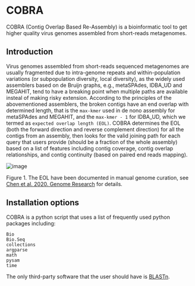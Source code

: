 # COBRA
COBRA (Contig Overlap Based Re-Assembly) is a bioinformatic tool to get higher quality virus genomes assembled from short-reads metagenomes.

## Introduction
Virus genomes assembled from short-reads sequenced metagenomes are usually fragmented due to intra-genome repeats and within-population variations (or subpopulation diversity, local diversity), as the widely used assemblers based on de Bruijn graphs, e.g., metaSPAdes, IDBA_UD and MEGAHIT, tend to have a breaking point when multiple paths are available insteal of making risky extension. According to the principles of the abovementioned assemblers, the broken contigs have an end overlap with determined length, that is the ```max-kmer``` used in de nono assembly for metaSPAdes and MEGAHIT, and the ```max-kmer - 1``` for IDBA_UD, which we termed as ```expected overlap length (EOL)```. COBRA determines the EOL (both the forward direction and reverse complement direction) for all the contigs from an assembly, then looks for the valid joining path for each query that users provide (should be a fraction of the whole assembly) based on a list of features including contig coverage, contig overlap relationships, and contig continuity (based on paired end reads mapping).

![image](https://user-images.githubusercontent.com/46725273/111421478-49768b00-86aa-11eb-8bea-9d4aa060a5e0.png)

Figure 1. The EOL have been documented in manual genome curation, see [Chen et al. 2020. Genome Research](https://genome.cshlp.org/content/30/3/315.short) for details.

## Installation options
COBRA is a python script that uses a list of frequently used python packages including:
```
Bio
Bio.Seq
collections
argparse
math
pysam
time
```

The only third-party software that the user should have is [BLASTn](https://blast.ncbi.nlm.nih.gov/Blast.cgi?PAGE_TYPE=BlastDocs&DOC_TYPE=Download).
